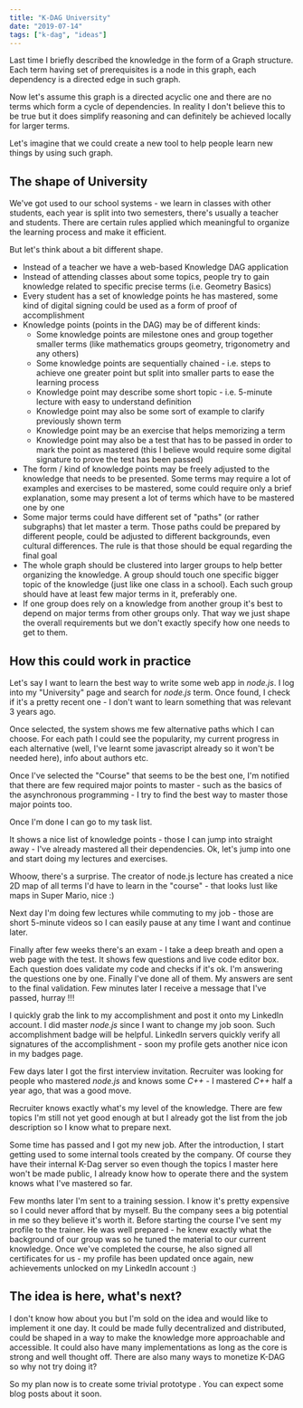 ```yaml
---
title: "K-DAG University"
date: "2019-07-14"
tags: ["k-dag", "ideas"]
---
```


Last time I briefly described the knowledge in the form of a Graph structure.
Each term having set of prerequisites is a node in this graph, each
dependency is a directed edge in such graph.

Now let's assume this graph is a directed acyclic one and there are no
terms which form a cycle of dependencies. In reality I don't believe
this to be true but it does simplify reasoning and can definitely be achieved
locally for larger terms.

Let's imagine that we could create a new tool to help people learn new things
by using such graph.

The shape of University
-----------------------

We've got used to our school systems - we learn in classes with other students,
each year is split into two semesters, there's usually a teacher and students.
There are certain rules applied which meaningful to organize the learning
process and make it efficient.

But let's think about a bit different shape.

- Instead of a teacher we have a web-based Knowledge DAG application
- Instead of attending classes about some topics, people try to gain
  knowledge related to specific precise terms (i.e. Geometry Basics)
- Every student has a set of knowledge points he has mastered,
  some kind of digital signing could be used as a form of proof of
  accomplishment
- Knowledge points (points in the DAG) may be of different kinds:
  - Some knowledge points are milestone ones and group together smaller
    terms (like mathematics groups geometry, trigonometry and any others)
  - Some knowledge points are sequentially chained - i.e. steps to achieve
    one greater point but split into smaller parts to ease the learning
    process
  - Knowledge point may describe some short topic - i.e. 5-minute
    lecture with easy to understand definition
  - Knowledge point may also be some sort of example to clarify previously shown
    term
  - Knowledge point may be an exercise that helps memorizing a term
  - Knowledge point may also be a test that has to be passed in order
    to mark the point as mastered (this I believe would require
    some digital signature to prove the test has been passed)
- The form / kind of knowledge points may be freely adjusted to the
  knowledge that needs to be presented. Some terms may require a lot
  of examples and exercises to be mastered, some could require only a
  brief explanation, some may present a lot of terms which have to
  be mastered one by one
- Some major terms could have different set of "paths" (or
  rather subgraphs) that let master a term. Those paths could
  be prepared by different people, could be adjusted to different
  backgrounds, even cultural differences. The rule is that those
  should be equal regarding the final goal
- The whole graph should be clustered into larger groups
  to help better organizing the knowledge. A group should touch
  one specific bigger topic of the knowledge (just like one class
  in a school). Each such group should have at least few
  major terms in it, preferably one.
- If one group does rely on a knowledge from another group it's best to depend
  on major terms from other groups only. That way we just shape the overall
  requirements but we don't exactly specify how one needs to get to them.

How this could work in practice
-------------------------------

Let's say I want to learn the best way to write some web app in *node.js*. I log into my
"University" page and search for *node.js* term. Once found, I check if it's
a pretty recent one - I don't want to learn something that was relevant 3 years ago.

Once selected, the system shows me few alternative paths which I can choose.
For each path I could see the popularity, my current progress in each alternative
(well, I've learnt some javascript already so it won't be needed here), info about
authors etc.

Once I've selected the "Course" that seems to be the best one, I'm notified that
there are few required major points to master - such as the basics of
the asynchronous programming - I try to find the best way to master those major points too.

Once I'm done I can go to my task list.

It shows a nice list of knowledge points - those I can jump into straight away -
I've already mastered all their dependencies. Ok, let's jump into one and start
doing my lectures and exercises.

Whoow, there's a surprise. The creator of node.js lecture has created a nice 2D
map of all terms I'd have to learn in the "course" - that looks lust like maps
in Super Mario, nice :)

Next day I'm doing few lectures while commuting to my job - those are short
5-minute videos so I can easily pause at any time I want and continue later.

Finally after few weeks there's an exam - I take a deep breath and open a web page
with the test. It shows few questions and live code editor box. Each question
does validate my code and checks if it's ok. I'm answering the questions one by one.
Finally I've done all of them. My answers are sent to the final validation.
Few minutes later I receive a message that I've passed, hurray !!!

I quickly grab the link to my accomplishment and post it onto my LinkedIn account.
I did master *node.js* since I want to change my job soon. Such accomplishment badge will be
helpful. LinkedIn servers quickly verify all signatures of the accomplishment -
soon my profile gets another nice icon in my badges page.

Few days later I got the first interview invitation. Recruiter was looking for
people who mastered *node.js* and knows some *C++* - I mastered *C++* half a year ago,
that was a good move.

Recruiter knows exactly what's my level of the knowledge. There are few topics
I'm still not yet good enough at but I already got the list from the job
description so I know what to prepare next.

Some time has passed and I got my new job. After the introduction, I start getting used to
some internal tools created by the company. Of course they have their internal K-Dag
server so even though the topics I master here won't be made public, I already know
how to operate there and the system knows what I've mastered so far.

Few months later I'm sent to a training session. I know it's pretty expensive so I
could never afford that by myself. Bu the company sees a big potential in me so they
believe it's worth it. Before starting the course I've sent my profile to the trainer.
He was well prepared - he knew exactly what the background
of our group was so he tuned the material to our current knowledge. Once we've
completed the course, he also signed all certificates for us - my profile has been
updated once again, new achievements unlocked on my LinkedIn account :)

The idea is here, what's next?
------------------------------

I don't know how about you but I'm sold on the idea and would like to implement it
one day. It could be made fully decentralized and distributed, could be shaped in
a way to make the knowledge more approachable and accessible.
It could also have many implementations as long as the core is strong and well
thought off. There are also many ways to monetize K-DAG so why not try doing it?

So my plan now is to create some trivial prototype . You can expect some blog posts
about it soon.
